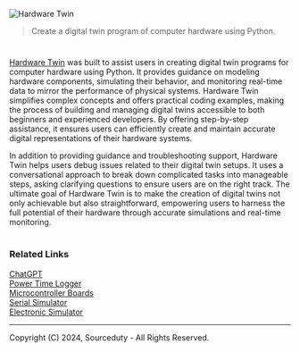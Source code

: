 ![Hardware Twin](https://github.com/user-attachments/assets/142a6129-2fd8-4981-9a71-c24dce3e909c)

> Create a digital twin program of computer hardware using Python.

#

[Hardware Twin](https://chatgpt.com/g/g-dUq9F7UtF-hardware-twin) was built to assist users in creating digital twin programs for computer hardware using Python. It provides guidance on modeling hardware components, simulating their behavior, and monitoring real-time data to mirror the performance of physical systems. Hardware Twin simplifies complex concepts and offers practical coding examples, making the process of building and managing digital twins accessible to both beginners and experienced developers. By offering step-by-step assistance, it ensures users can efficiently create and maintain accurate digital representations of their hardware systems.

In addition to providing guidance and troubleshooting support, Hardware Twin helps users debug issues related to their digital twin setups. It uses a conversational approach to break down complicated tasks into manageable steps, asking clarifying questions to ensure users are on the right track. The ultimate goal of Hardware Twin is to make the creation of digital twins not only achievable but also straightforward, empowering users to harness the full potential of their hardware through accurate simulations and real-time monitoring.

#
### Related Links

[ChatGPT](https://github.com/sourceduty/ChatGPT)
<br>
[Power Time Logger](https://github.com/sourceduty/Power_Time_Logger)
<br>
[Microcontroller Boards](https://github.com/sourceduty/Microcontroller_Boards)
<br>
[Serial Simulator](https://github.com/sourceduty/Serial_Simulator)
<br>
[Electronic Simulator](https://chat.openai.com/g/g-409Bg1hAQ-electronic-simulator)

***
Copyright (C) 2024, Sourceduty - All Rights Reserved.
